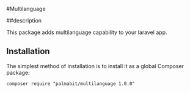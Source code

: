 #Multilanguage

##description

This package adds multilanguage capability to your laravel app.

## Installation

The simplest method of installation is to install it as a global Composer package:

	composer require "palmabit/multilanguage 1.0.0"


